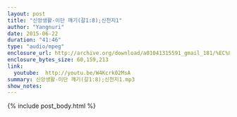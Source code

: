 ```yaml
---
layout: post
title: "신앙생활-이단 꺠기(갈1:8);신천지1"
author: "Yangnuri"
date: 2015-06-22
duration: "41:46"
type: "audio/mpeg"
enclosure_url: http://archive.org/download/a01041315591_gmail_181/%EC%8B%A0%EC%95%99%EC%83%9D%ED%99%9C-%EC%9D%B4%EB%8B%A8%20%EA%BA%A0%EA%B8%B0(%EA%B0%881;8);%EC%8B%A0%EC%B2%9C%EC%A7%801.mp3
enclosure_bytes_size: 60,159,213 
link:
  youtube:  http://youtu.be/W4Kcrk02MsA
summary: 신앙생활-이단 꺠기(갈1:8);신천지1.mp3
show_notes:
---
```


{% include post_body.html %}
